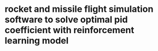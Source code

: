 # rocket and missile flight simulation software to solve optimal pid coefficient with reinforcement learning model

